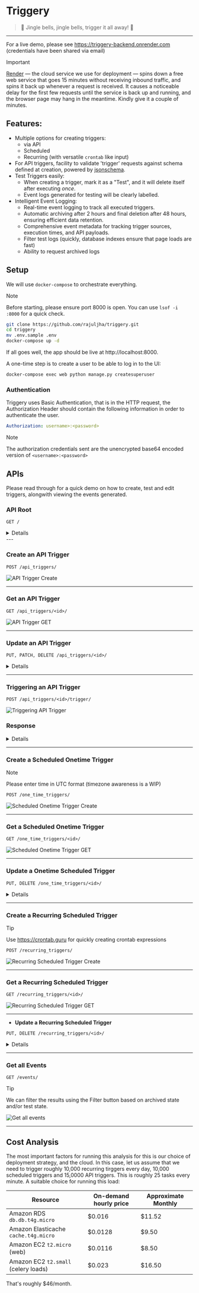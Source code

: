 # Triggery
> 🔔  Jingle bells, jingle bells, trigger it all away! 🏹

---

For a live demo, please see https://triggery-backend.onrender.com (credentials have been shared via email)

> [!IMPORTANT]
> [Render](https://render.com) — the cloud service we use for deployment — spins down a free web service that goes 15 minutes without receiving inbound traffic, and spins it back up whenever a request is received. It causes a noticeable delay for the first few requests until the service is back up and running, and the browser page may hang in the meantime. Kindly give it a couple of minutes.

## Features:

- Multiple options for creating triggers:
  - via API
  - Scheduled
  - Recurring (with versatile `crontab` like input)
- For API triggers, facility to validate 'trigger' requests against schema defined at creation, powered by [jsonschema](https://json-schema.org/).
- Test Triggers easily:
  - When creating a trigger, mark it as a "Test", and it will delete itself after executing _once_.
  - Event logs generated for testing will be clearly labelled.
- Intelligent Event Logging:
  - Real-time event logging to track all executed triggers.
  - Automatic archiving after 2 hours and final deletion after 48 hours, ensuring efficient data retention.
  - Comprehensive event metadata for tracking trigger sources, execution times, and API payloads.
  - Filter test logs (quickly, database indexes ensure that page loads are fast)
  - Ability to request archived logs

## Setup

We will use `docker-compose` to orchestrate everything.

> [!NOTE]
> Before starting, please ensure port 8000 is open. You can use `lsof -i :8000` for a quick check.


```sh
git clone https://github.com/rajuljha/triggery.git
cd triggery
mv .env.sample .env
docker-compose up -d
```

If all goes well, the app should be live at http://localhost:8000.

A one-time step is to create a user to be able to log in to the UI:

```sh
docker-compose exec web python manage.py createsuperuser
```

### Authentication
Triggery uses Basic Authentication, that is in the HTTP request, the Authorization Header should contain the following 
information in order to authenticate the user.
```yaml
Authorization: username>:<password>
```
> [!NOTE]
> The authorization credentials sent are the unencrypted base64 encoded version of `<username>:<password>`

## APIs

Please read through for a quick demo on how to create, test and edit triggers, alongwith viewing the events generated.

### **API Root**

```
GET /
```

<details>

![API Root](public/API_Root.png)

</details>
---


### **Create an API Trigger**
```
POST /api_triggers/
```
![API Trigger Create](public/API_Trigger_POST.png)

---


### **Get an API Trigger**
```
GET /api_triggers/<id>/
```
![API Trigger GET](public/API_Trigger_GET.png)


---


### **Update an API Trigger**

```
PUT, PATCH, DELETE /api_triggers/<id>/
```
<details>

![Update API Trigger](public/API_Trigger_UPDATE.png)

</details>


---


### **Triggering an API Trigger**

```
POST /api_triggers/<id>/trigger/
```

![Triggering API Trigger](public/API_Trigger_TRIGGER.png)

### **Response**
<details>

![Response after Triggering](public/API_Trigger_TRIGGER_RESPONSE.png)

</details>

---


### **Create a Scheduled Onetime Trigger**

> [!NOTE]
> Please enter time in UTC format (timezone awareness is a WIP)


```
POST /one_time_triggers/
```

![Scheduled Onetime Trigger Create](public/One_Time_Trigger_POST.png)

---


### **Get a Scheduled Onetime Trigger**
```
GET /one_time_triggers/<id>/
```
![Scheduled Onetime Trigger GET](public/One_Time_Trigger_GET.png)

---

### **Update a Onetime Scheduled Trigger**

```
PUT, DELETE /one_time_triggers/<id>/
```
<details>

![Scheduled Onetime Trigger Update](public/One_Time_Trigger_UPDATE.png)

</details>

---


### **Create a Recurring Scheduled Trigger**

> [!TIP]
> Use https://crontab.guru for quickly creating crontab expressions

```
POST /recurring_triggers/
```

![Recurring Scheduled Trigger Create](public/Recurring_Trigger_POST.png)

---


### **Get a Recurring Scheduled Trigger**
```
GET /recurring_triggers/<id>/
```
![Recurring Scheduled Trigger GET](public/Recurring_Trigger_GET.png)


---


- **Update a Recurring Scheduled Trigger**
```
PUT, DELETE /recurring_triggers/<id>/
```
<details>

![Update API Trigger](public/Recurring_Trigger_Update.png)

</details>

---


### **Get all Events**
```
GET /events/
```

> [!TIP]
> We can filter the results using the Filter button based on archived state and/or test state.

![Get all events](public/Events.png)


---

## Cost Analysis

The most important factors for running this analysis for this is our choice of deployment strategy, and the cloud. In this case, let us assume that we need to trigger roughly 10,000 recurring tirggers every day, 10,000 scheduled triggers and 15,0000 API triggers. This is roughly 25 tasks every minute. A suitable choice for running this load:


| Resource                             | On-demand hourly price | Approximate Monthly |
|--------------------------------------|------------------------|---------------------|
| Amazon RDS `db.db.t4g.micro`         | $0.016                 | $11.52              |
| Amazon Elasticache `cache.t4g.micro` | $0.0128                | $9.50               |
| Amazon EC2 `t2.micro` (web)          | $0.0116                | $8.50               |
| Amazon EC2 `t2.small` (celery loads) | $0.023                 | $16.50              |

That's roughly $46/month.
